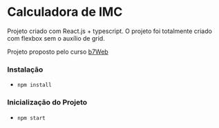 # Calculadora de IMC

Projeto criado com React.js + typescript. O projeto foi totalmente criado com flexbox sem o auxílio de grid.

Projeto proposto pelo curso [b7Web](https://alunos.b7web.com.br/)


### Instalação
- `npm install`

### Inicialização do Projeto
- `npm start`